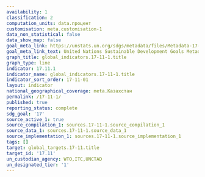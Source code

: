 ```yaml
---
availability: 1
classification: 2
computation_units: data.процент
customisation: meta.customisation-1
data_non_statistical: false
data_show_map: false
goal_meta_link: https://unstats.un.org/sdgs/metadata/files/Metadata-17-11-01.pdf
goal_meta_link_text: United Nations Sustainable Development Goals Metadata (pdf 468kB)
graph_title: global_indicators.17-11-1.title
graph_type: line
indicator: 17.11.1
indicator_name: global_indicators.17-11-1.title
indicator_sort_order: 17-11-01
layout: indicator
national_geographical_coverage: meta.Казахстан
permalink: /17-11-1/
published: true
reporting_status: complete
sdg_goal: '17'
source_active_1: true
source_compilation_1: sources.17-11-1.source_compilation_1
source_data_1: sources.17-11-1.source_data_1
source_implementation_1: sources.17-11-1.source_implementation_1
tags: []
target: global_targets.17-11.title
target_id: '17.11'
un_custodian_agency: WTO,ITC,UNCTAD
un_designated_tier: '1'
---
```

